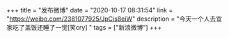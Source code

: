 +++
title = "发布微博"
date = "2020-10-17 08:31:54"
link = "https://weibo.com/2381077925/JpCis8eiW"
description = "今天一个人去宜家吃了盖饭还睡了一觉[笑cry] "
tags = ["新浪微博"]
+++
